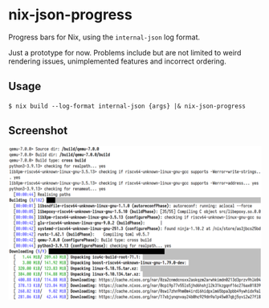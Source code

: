 # nix-json-progress

Progress bars for Nix, using the `internal-json` log format.

Just a prototype for now. Problems include but are not limited to weird rendering issues, unimplemented features and incorrect ordering.

## Usage

```
$ nix build --log-format internal-json {args} |& nix-json-progress
```

## Screenshot

![](images/screenshot.png)
